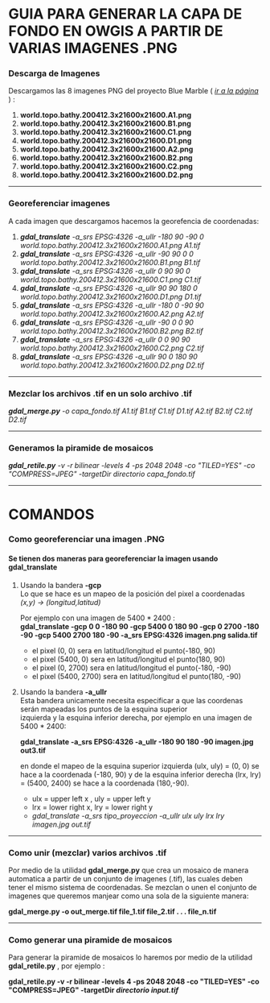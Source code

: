 # GUIA PARA GENERAR LA CAPA DE FONDO EN OWGIS  A PARTIR DE VARIAS IMAGENES .PNG

### Descarga de Imagenes
   Descargamos las 8 imagenes PNG del proyecto Blue Marble ( *[ir a la página][1]* ) :
   
   1. __world.topo.bathy.200412.3x21600x21600.A1.png__
   2. __world.topo.bathy.200412.3x21600x21600.B1.png__
   3. __world.topo.bathy.200412.3x21600x21600.C1.png__
   4. __world.topo.bathy.200412.3x21600x21600.D1.png__
   5. __world.topo.bathy.200412.3x21600x21600.A2.png__
   6. __world.topo.bathy.200412.3x21600x21600.B2.png__
   7. __world.topo.bathy.200412.3x21600x21600.C2.png__
   8. __world.topo.bathy.200412.3x21600x21600.D2.png__

-------------------------------

### Georeferenciar imagenes

   A cada imagen que descargamos hacemos la georefencia de coordenadas:  
   
   1. _**gdal_translate** -a_srs EPSG:4326 -a_ullr -180 90 -90  0 world.topo.bathy.200412.3x21600x21600.A1.png A1.tif_
   2. _**gdal_translate** -a_srs EPSG:4326 -a_ullr  -90 90   0  0 world.topo.bathy.200412.3x21600x21600.B1.png B1.tif_
   3. _**gdal_translate** -a_srs EPSG:4326 -a_ullr    0 90  90  0 world.topo.bathy.200412.3x21600x21600.C1.png C1.tif_
   4. _**gdal_translate** -a_srs EPSG:4326 -a_ullr   90 90 180  0 world.topo.bathy.200412.3x21600x21600.D1.png D1.tif_
   5. _**gdal_translate** -a_srs EPSG:4326 -a_ullr -180  0 -90 90 world.topo.bathy.200412.3x21600x21600.A2.png A2.tif_
   6. _**gdal_translate** -a_srs EPSG:4326 -a_ullr  -90  0   0 90 world.topo.bathy.200412.3x21600x21600.B2.png B2.tif_
   7. _**gdal_translate** -a_srs EPSG:4326 -a_ullr    0  0  90 90 world.topo.bathy.200412.3x21600x21600.C2.png C2.tif_
   8. _**gdal_translate** -a_srs EPSG:4326 -a_ullr   90  0 180 90 world.topo.bathy.200412.3x21600x21600.D2.png D2.tif_

------------------------------
### Mezclar los archivos .tif en un solo archivo .tif

   _**gdal_merge.py** -o capa_fondo.tif A1.tif B1.tif C1.tif D1.tif A2.tif B2.tif C2.tif D2.tif_
   
------------------------------
### Generamos la piramide de mosaicos

   _**gdal_retile.py** -v -r bilinear -levels 4 -ps 2048 2048 -co "TILED=YES" -co "COMPRESS=JPEG" -targetDir *directorio*    *capa_fondo.tif*_
  
************************************************************************************************************
# COMANDOS

### Como georeferenciar una imagen .PNG
#### Se tienen dos maneras para georeferenciar la imagen usando __gdal_translate__
1. Usando la bandera __-gcp__  
Lo que se hace es un mapeo de la posición del pixel a coordenadas _(x,y) -> (longitud,latitud)_

   Por ejemplo con una imagen de 5400 * 2400 :  
   __gdal_translate -gcp 0 0 -180 90 -gcp 5400 0 180 90 -gcp 0 2700 -180 -90 -gcp 5400 2700 180 -90 -a_srs EPSG:4326 imagen.png salida.tif__  
   * el pixel (0, 0)       sera en latitud/longitud el punto(-180, 90)
   * el pixel (5400, 0)    sera en latitud/longitud el punto(180, 90)
   * el pixel (0, 2700)    sera en latitud/longitud el punto(-180, -90)
   * el pixel (5400, 2700) sera en latitud/longitud el punto(180, -90)
   
2. Usando la bandera __-a_ullr__  
   Esta bandera unicamente necesita especificar a que las coordenas serán mapeadas los puntos de la esquina superior  
   izquierda y la esquina inferior derecha, por ejemplo en una imagen de 5400 * 2400:
   
   __gdal_translate -a_srs EPSG:4326 -a_ullr -180 90 180 -90 imagen.jpg out3.tif__
   
   en donde el mapeo de la esquina superior izquierda (ulx, uly) = (0, 0) se hace a la coordenada (-180, 90) y de la esquina      inferior derecha (lrx, lry) = (5400, 2400) se hace a la coordenada (180,-90).  
   * ulx = upper left x , uly = upper left y
   * lrx = lower right x, lry = lower right y  
   * _gdal_translate -a_srs tipo_proyeccion -a_ullr ulx uly lrx lry imagen.jpg out.tif_
   
-------------------------------
### Como unir (mezclar) varios archivos .tif

Por medio de la utilidad __gdal_merge.py__ que crea un mosaico de manera automatica a partir de un conjunto de imagenes (.tif), las cuales deben tener el mismo sistema de coordenadas. Se mezclan o unen el conjunto de imagenes que queremos manjear como una sola de la siguiente manera:

   __gdal_merge.py -o out_merge.tif file_1.tif file_2.tif . . . file_n.tif__

--------------------------------
### Como generar una piramide de mosaicos

Para generar la piramide de mosaicos lo haremos por medio de la utilidad __gdal_retile.py__ , por ejemplo :

__gdal_retile.py -v -r bilinear -levels 4 -ps 2048 2048 -co "TILED=YES" -co "COMPRESS=JPEG" -targetDir *directorio* *input.tif*__

[1]: https://visibleearth.nasa.gov/view.php?id=73909

